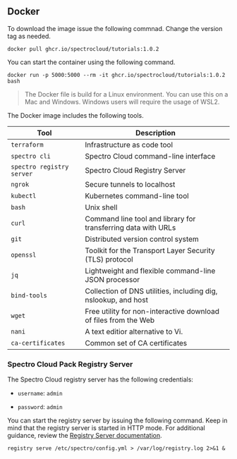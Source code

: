 ## Docker

To download the image issue the following commnad. Change the version tag as needed.

```shell
docker pull ghcr.io/spectrocloud/tutorials:1.0.2
```

You can start the container using the following command.

```shell
docker run -p 5000:5000 --rm -it ghcr.io/spectrocloud/tutorials:1.0.2 bash
```


> The Docker file is build for a Linux environment. You can use this on a Mac and Windows. Windows users will require the usage of WSL2.


The Docker image includes the following tools.

| Tool          | Description                                                    |
|---------------|----------------------------------------------------------------|
| `terraform`   | Infrastructure as code tool                                    |
| `spectro cli` | Spectro Cloud command-line interface                           |
| `spectro registry server` | Spectro Cloud Registry Server                      |
| `ngrok`       | Secure tunnels to localhost                                    |
| `kubectl`     | Kubernetes command-line tool                                   |
| `bash`        | Unix shell                                                     |
| `curl`        | Command line tool and library for transferring data with URLs  |
| `git`         | Distributed version control system                             |
| `openssl`     | Toolkit for the Transport Layer Security (TLS) protocol        |
| `jq`          | Lightweight and flexible command-line JSON processor           |
| `bind-tools`  | Collection of DNS utilities, including dig, nslookup, and host |
| `wget`        | Free utility for non-interactive download of files from the Web|
| `nani`        | A text editior alternative to Vi.                              |
| `ca-certificates` | Common set of CA certificates                              |

### Spectro Cloud Pack Registry Server

The Spectro Cloud registry server has the following credentials:

- `username`: `admin`

- `password`: `admin`

You can start the registry server by issuing the following command. 
Keep in mind that the registry server is started in HTTP mode. For additional guidance, review the [Registry Server documentation](https://docs.spectrocloud.com/registries-and-packs/adding-a-custom-registry).

```shell
registry serve /etc/spectro/config.yml > /var/log/registry.log 2>&1 &
```